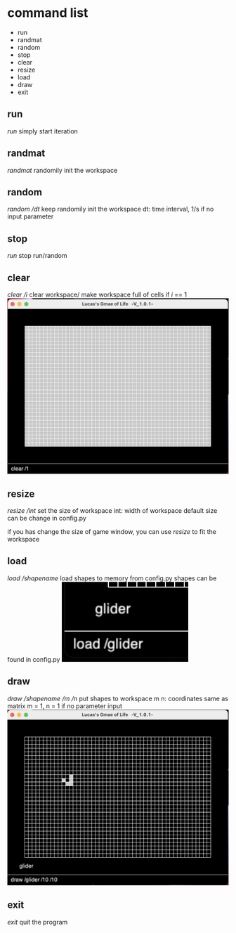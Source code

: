 # command list
- run
- randmat
- random
- stop
- clear
- resize
- load
- draw
- exit

## run
*run*
simply start iteration

## randmat
*randmat*
randomily init the workspace

## random
*random /dt*
keep randomily init the workspace
dt: time interval, 1/s if no input parameter

## stop
*run*
stop run/random

## clear
*clear /i*
clear workspace/ make workspace full of cells if *i* == 1
![clear](im/截屏2022-07-10%2018.01.23.png)

## resize
*resize /int*
set the size of workspace
int: width of workspace
default size can be change in config.py

if you has change the size of game window, you can use *resize* to fit the workspace

## load
*load /shapename*
load shapes to memory from config.py
shapes can be found in config.py
![load](im/截屏2022-07-10%2017.54.01.png)

## draw
*draw /shapename /m /n*
put shapes to workspace
m n: coordinates same as matrix
m = 1, n = 1 if no parameter input
![draw](im/截屏2022-07-10%2017.56.13.png)

## exit
*exit*
quit the program

